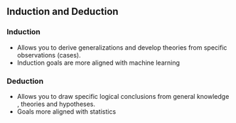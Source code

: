 ## Induction and Deduction 

### Induction
* Allows you to derive generalizations and develop theories from specific observations (cases). 
* Induction goals are more aligned with machine learning


### Deduction 
* Allows you to draw specific logical conclusions from general knowledge , theories  and hypotheses. 
* Goals more aligned with statistics

